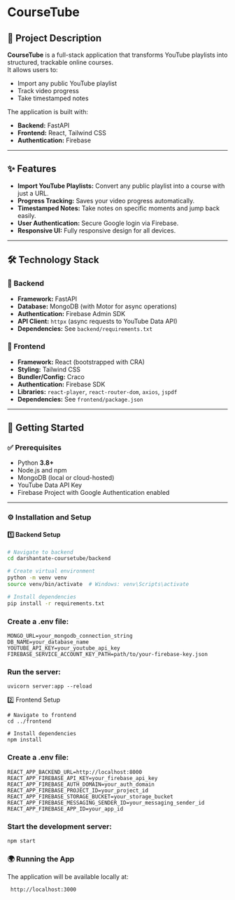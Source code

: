 # CourseTube

## 📌 Project Description
**CourseTube** is a full-stack application that transforms YouTube playlists into structured, trackable online courses.  
It allows users to:
- Import any public YouTube playlist  
- Track video progress  
- Take timestamped notes  

The application is built with:
- **Backend:** FastAPI  
- **Frontend:** React, Tailwind CSS  
- **Authentication:** Firebase  

---

## ✨ Features
- **Import YouTube Playlists:** Convert any public playlist into a course with just a URL.  
- **Progress Tracking:** Saves your video progress automatically.  
- **Timestamped Notes:** Take notes on specific moments and jump back easily.  
- **User Authentication:** Secure Google login via Firebase.  
- **Responsive UI:** Fully responsive design for all devices.  

---

## 🛠 Technology Stack

### 🔹 Backend
- **Framework:** FastAPI  
- **Database:** MongoDB (with Motor for async operations)  
- **Authentication:** Firebase Admin SDK  
- **API Client:** `httpx` (async requests to YouTube Data API)  
- **Dependencies:** See `backend/requirements.txt`  

### 🔹 Frontend
- **Framework:** React (bootstrapped with CRA)  
- **Styling:** Tailwind CSS  
- **Bundler/Config:** Craco  
- **Authentication:** Firebase SDK  
- **Libraries:** `react-player`, `react-router-dom`, `axios`, `jspdf`  
- **Dependencies:** See `frontend/package.json`  

---

## 🚀 Getting Started

### ✅ Prerequisites
- Python **3.8+**  
- Node.js and npm 
- MongoDB (local or cloud-hosted)  
- YouTube Data API Key  
- Firebase Project with Google Authentication enabled  

---

### ⚙️ Installation and Setup

#### 1️⃣ Backend Setup
```bash
# Navigate to backend
cd darshantate-coursetube/backend

# Create virtual environment
python -m venv venv
source venv/bin/activate  # Windows: venv\Scripts\activate

# Install dependencies
pip install -r requirements.txt
```
### Create a .env file:
```
MONGO_URL=your_mongodb_connection_string
DB_NAME=your_database_name
YOUTUBE_API_KEY=your_youtube_api_key
FIREBASE_SERVICE_ACCOUNT_KEY_PATH=path/to/your-firebase-key.json
```

### Run the server:
```
uvicorn server:app --reload
```

2️⃣ Frontend Setup
```
# Navigate to frontend
cd ../frontend

# Install dependencies
npm install

```

### Create a .env file:
```
REACT_APP_BACKEND_URL=http://localhost:8000
REACT_APP_FIREBASE_API_KEY=your_firebase_api_key
REACT_APP_FIREBASE_AUTH_DOMAIN=your_auth_domain
REACT_APP_FIREBASE_PROJECT_ID=your_project_id
REACT_APP_FIREBASE_STORAGE_BUCKET=your_storage_bucket
REACT_APP_FIREBASE_MESSAGING_SENDER_ID=your_messaging_sender_id
REACT_APP_FIREBASE_APP_ID=your_app_id
```

### Start the development server:
```
npm start
```

### 🌍 Running the App

The application will be available locally at:
```
 http://localhost:3000
```
